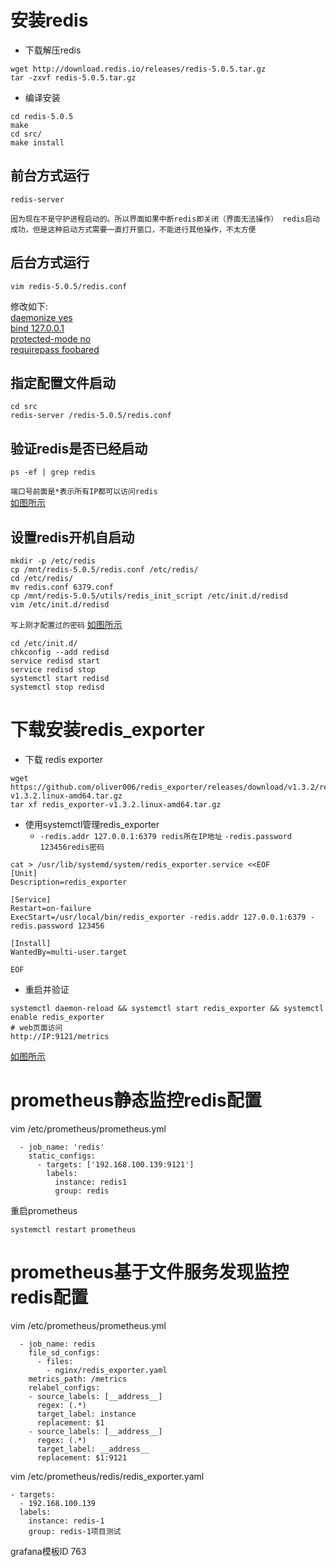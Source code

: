 # 安装redis
- 下载解压redis
```
wget http://download.redis.io/releases/redis-5.0.5.tar.gz
tar -zxvf redis-5.0.5.tar.gz
```
- 编译安装
```
cd redis-5.0.5
make
cd src/
make install
```
## 前台方式运行
```
redis-server
```
`因为现在不是守护进程启动的。所以界面如果中断redis即关闭（界面无法操作）
redis启动成功，但是这种启动方式需要一直打开窗口，不能进行其他操作，不太方便
`
## 后台方式运行
```
vim redis-5.0.5/redis.conf
```
修改如下: \
[daemonize yes](https://i.loli.net/2019/10/10/o8NlLu7QvsjYJnX.png) \
[bind 127.0.0.1](https://i.loli.net/2019/10/10/DiTG2PHYyfgpvUL.png) \
[protected-mode no](https://i.loli.net/2019/10/10/Cp8NaGHeURdkKF6.png) \
[requirepass foobared](https://i.loli.net/2019/10/10/kQtD8JM1UIv3GqW.png)
## 指定配置文件启动
```
cd src
redis-server /redis-5.0.5/redis.conf
```
## 验证redis是否已经启动
```
ps -ef | grep redis
```
`端口号前面是*表示所有IP都可以访问redis` \
[如图所示](https://i.loli.net/2019/10/10/yLmsPa5M9uYeQo8.png)
## 设置redis开机自启动
```
mkdir -p /etc/redis
cp /mnt/redis-5.0.5/redis.conf /etc/redis/
cd /etc/redis/
mv redis.conf 6379.conf
cp /mnt/redis-5.0.5/utils/redis_init_script /etc/init.d/redisd
vim /etc/init.d/redisd
```
`写上刚才配置过的密码`
[如图所示](https://i.loli.net/2019/10/10/s4uVZpTbF2z7doC.png)
```
cd /etc/init.d/
chkconfig --add redisd
service redisd start
service redisd stop
systemctl start redisd
systemctl stop redisd
```
# 下载安装redis_exporter
- 下载 redis exporter
```
wget https://github.com/oliver006/redis_exporter/releases/download/v1.3.2/redis_exporter-v1.3.2.linux-amd64.tar.gz
tar xf redis_exporter-v1.3.2.linux-amd64.tar.gz
```
- 使用systemctl管理redis_exporter
  - `-redis.addr 127.0.0.1:6379 redis所在IP地址` `-redis.password 123456redis密码`
```
cat > /usr/lib/systemd/system/redis_exporter.service <<EOF
[Unit]
Description=redis_exporter

[Service]
Restart=on-failure
ExecStart=/usr/local/bin/redis_exporter -redis.addr 127.0.0.1:6379 -redis.password 123456

[Install]
WantedBy=multi-user.target

EOF
```
- 重启并验证
```
systemctl daemon-reload && systemctl start redis_exporter && systemctl enable redis_exporter
# web页面访问
http://IP:9121/metrics
```
[如图所示](https://i.loli.net/2019/11/13/MXSGZk4syI6clF2.png)
# prometheus静态监控redis配置
vim /etc/prometheus/prometheus.yml
```
  - job_name: 'redis'
    static_configs:
      - targets: ['192.168.100.139:9121']
        labels:
          instance: redis1
          group: redis
```
重启prometheus
```
systemctl restart prometheus
```
# prometheus基于文件服务发现监控redis配置
vim /etc/prometheus/prometheus.yml
```
  - job_name: redis
    file_sd_configs:
      - files:
        - nginx/redis_exporter.yaml
    metrics_path: /metrics
    relabel_configs:
    - source_labels: [__address__]
      regex: (.*)
      target_label: instance
      replacement: $1
    - source_labels: [__address__]
      regex: (.*)
      target_label: __address__
      replacement: $1:9121        
```
vim /etc/prometheus/redis/redis_exporter.yaml
```
- targets:
  - 192.168.100.139
  labels:
    instance: redis-1
    group: redis-1项目测试
```
grafana模板ID 763
